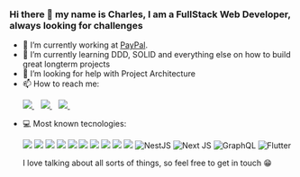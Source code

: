 ### Hi there 👋 my name is Charles, I am a FullStack Web Developer, always looking for challenges

- 🔭 I’m currently working at <a href="https://paypal.com">PayPal</a>.
- 🌱 I’m currently learning DDD, SOLID and everything else on how to build great longterm projects
- 🤔 I’m looking for help with Project Architecture
- 📫 How to reach me:
  <p>
    <a href="https://www.linkedin.com/in/charles-willian/">
      <img src="https://img.shields.io/badge/linkedin-%230077B5.svg?&style=for-the-badge&logo=linkedin&logoColor=white" />
    </a>&nbsp;&nbsp;
    <a href="https://www.instagram.com/charles00willian/">
      <img src="https://img.shields.io/badge/instagram-%23E4405F.svg?&style=for-the-badge&logo=instagram&logoColor=white" />        
    </a>&nbsp;&nbsp;
    <a href="https://www.instagram.com/charles00willian/">
      <img src="https://img.shields.io/badge/Twitter-1DA1F2?style=for-the-badge&logo=twitter&logoColor=white" />        
    </a>&nbsp;&nbsp;
  </p>
- 💻 Most known tecnologies:
  <p>
      <img src="https://img.shields.io/badge/JavaScript-323330?style=for-the-badge&logo=javascript&logoColor=F7DF1E" />
      <img src="https://img.shields.io/badge/TypeScript-007ACC?style=for-the-badge&logo=typescript&logoColor=white" />   
      <img src="https://img.shields.io/badge/Node.js-43853D?style=for-the-badge&logo=node.js&logoColor=white" />   
      <img src="https://img.shields.io/badge/HTML5-E34F26?style=for-the-badge&logo=html5&logoColor=white" />        
      <img src="https://img.shields.io/badge/CSS3-1572B6?style=for-the-badge&logo=css3&logoColor=white" />        
      <img src="https://img.shields.io/badge/Express.js-404D59?style=for-the-badge" />        
      <img src="https://img.shields.io/badge/React-20232A?style=for-the-badge&logo=react&logoColor=61DAFB" />        
      <img src="https://img.shields.io/badge/React_Native-20232A?style=for-the-badge&logo=react&logoColor=61DAFB" />        
      <img src="https://img.shields.io/badge/Redux-593D88?style=for-the-badge&logo=redux&logoColor=white" />        
      <img src="https://img.shields.io/badge/MongoDB-4EA94B?style=for-the-badge&logo=mongodb&logoColor=white" /> 
      <img alt="NestJS" src="https://img.shields.io/badge/nestjs-%23E0234E.svg?style=for-the-badge&logo=nestjs&logoColor=white" />
      <img alt="Next JS" src="https://img.shields.io/badge/nextjs-%23000000.svg?style=for-the-badge&logo=next.js&logoColor=white"/>
      <img alt="GraphQL" src="https://img.shields.io/badge/-GraphQL-E10098?style=for-the-badge&logo=graphql"/>
      <img alt="Flutter" src="https://img.shields.io/badge/Flutter-%2302569B.svg?style=for-the-badge&logo=Flutter&logoColor=white" />
  </p>
  <p textalign="center">
    I love talking about all sorts of things, so feel free to get in touch 😁
  </p>

<!--
**charles00willian/charles00willian** is a ✨ _special_ ✨ repository because its `README.md` (this file) appears on your GitHub profile.
- 👯 I’m looking to collaborate on ...
- 💬 Ask me about ...
- 📫 How to reach me: ...
- 😄 Pronouns: ...
- ⚡ Fun fact: ...
-->
